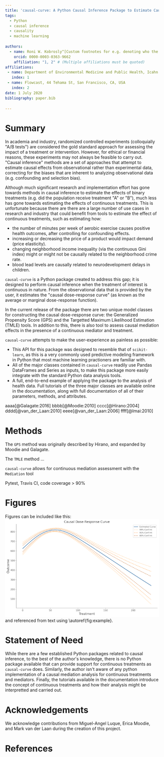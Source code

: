 ```yaml
---
title: 'causal-curve: A Python Causal Inference Package to Estimate Causal Dose-Response Curves'
tags:
  - Python
  - causal inference
  - causality
  - machine learning

authors:
  - name: Roni W. Kobrosly^[Custom footnotes for e.g. denoting who the corresspoinding author is can be included like this.]
    orcid: 0000-0003-0363-9662
    affiliation: "1, 2" # (Multiple affiliations must be quoted)
affiliations:
 - name: Department of Environmental Medicine and Public Health, Icahn School of Medicine at Mount Sinai, New York, NY, USA
   index: 1
 - name: Flowcast, 44 Tehama St, San Francisco, CA, USA
   index: 2
date: 1 July 2020
bibliography: paper.bib

---
```


# Summary

In academia and industry, randomized controlled experiments (colloquially "A/B tests")
are considered the gold standard approach for assessing the impact of a treatment or intervention.
However, for ethical or financial reasons, these experiments may not always be feasible to carry out.
"Causal inference" methods are a set of approaches that attempt to estimate causal effects
from observational rather than experimental data, correcting for the biases that are inherent
to analyzing observational data (e.g. confounding and selection bias).

Although much significant research and implementation effort has gone towards methods in
causal inference to estimate the effects of binary treatments (e.g. did the population receive
treatment "A" or "B"), much less has gone towards estimating the effects of continuous treatments.
This is unfortunate because there are there are a large number of use cases in research
and industry that could benefit from tools to estimate the effect of
continuous treatments, such as estimating how:

- the number of minutes per week of aerobic exercise causes positive health outcomes,
after controlling for confounding effects.
- increasing or decreasing the price of a product would impact demand (price elasticity).
- changing neighborhood income inequality (via the continuous Gini index)
might or might not be causally related to the neighborhood crime rate.
- blood lead levels are causally related to neurodevelopment delays in children.

`causal-curve` is a Python package created to address this gap; it is designed to perform
causal inference when the treatment of interest is continuous in nature.
From the observational data that is provided by the user, it estimates the
"causal dose-response curve" (as known as the average or marginal dose-response function).

In the current release of the package there are two unique model classes for
constructing the causal dose-response curve: the Generalized Propensity Score (GPS) and the
Targetted Maximum Likelihood Estimation (TMLE) tools. In addition to this, there is also tool
to assess causal mediation effects in the presence of a continuous mediator and treatment.

`causal-curve` attempts to make the user-experience as painless as possible:

- This API for this package was designed to resemble that of `scikit-learn`,
as this is a very commonly used predictive modeling framework in Python that most machine learning
practioners are familiar with.
- All of the major classes contained in `causal-curve` readily use Pandas DataFrames and Series as
inputs, to make this package more easily integrate with the standard Python data analysis tools.
- A full, end-to-end example of applying the package to the analysis of health data. Full tutorials of the three major classes are available online in the documentation,
along with full documentation of all of their parameters, methods, and attributes.




aaaa[@Galagate:2016] bbbb[@Moodie:2010] cccc[@Hirano:2004] dddd[@van_der_Laan:2010] eeee[@van_der_Laan:2006] ffff[@Imai:2010]



# Methods

The `GPS` method was originally described by Hirano, and expanded by Moodie and Galagate.

The `TMLE` method ...

`causal-curve` allows for continuous mediation assessment with the `Mediation` tool

Pytest, Travis CI, code coverage > 90%


# Figures

Figures can be included like this:
![Caption for example figure.\label{fig:example}](welcome_plot.png)
and referenced from text using \autoref{fig:example}.


# Statement of Need

While there are a few established Python packages related to causal inference, to the best of
the author's knowledge, there is no Python package available that can provide support for
continuous treatments as `causal-curve` does. Similarly, the author isn't aware of any python
implementation of a causal mediation analysis for continuous treatments and mediators. Finally,
the tutorials available in the documentation introduce the concept of continuous treatments
and how their analysis might be interpretted and carried out.  


# Acknowledgements

We acknowledge contributions from Miguel-Angel Luque, Erica Moodie, and Mark van der Laan
during the creation of this project.


# References
